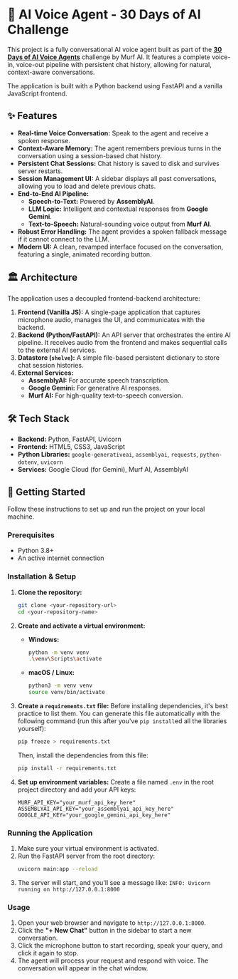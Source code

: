 # 🤖 AI Voice Agent - 30 Days of AI Challenge

This project is a fully conversational AI voice agent built as part of the **[30 Days of AI Voice Agents](https://www.linkedin.com/company/murf-ai/)** challenge by Murf AI. It features a complete voice-in, voice-out pipeline with persistent chat history, allowing for natural, context-aware conversations.

The application is built with a Python backend using FastAPI and a vanilla JavaScript frontend.



## ✨ Features

* **Real-time Voice Conversation:** Speak to the agent and receive a spoken response.
* **Context-Aware Memory:** The agent remembers previous turns in the conversation using a session-based chat history.
* **Persistent Chat Sessions:** Chat history is saved to disk and survives server restarts.
* **Session Management UI:** A sidebar displays all past conversations, allowing you to load and delete previous chats.
* **End-to-End AI Pipeline:**
    * **Speech-to-Text:** Powered by **AssemblyAI**.
    * **LLM Logic:** Intelligent and contextual responses from **Google Gemini**.
    * **Text-to-Speech:** Natural-sounding voice output from **Murf AI**.
* **Robust Error Handling:** The agent provides a spoken fallback message if it cannot connect to the LLM.
* **Modern UI:** A clean, revamped interface focused on the conversation, featuring a single, animated recording button.

## 🏛️ Architecture

The application uses a decoupled frontend-backend architecture:

1.  **Frontend (Vanilla JS):** A single-page application that captures microphone audio, manages the UI, and communicates with the backend.
2.  **Backend (Python/FastAPI):** An API server that orchestrates the entire AI pipeline. It receives audio from the frontend and makes sequential calls to the external AI services.
3.  **Datastore (`shelve`):** A simple file-based persistent dictionary to store chat session histories.
4.  **External Services:**
    * **AssemblyAI:** For accurate speech transcription.
    * **Google Gemini:** For generative AI responses.
    * **Murf AI:** For high-quality text-to-speech conversion.

## 🛠️ Tech Stack

* **Backend:** Python, FastAPI, Uvicorn
* **Frontend:** HTML5, CSS3, JavaScript
* **Python Libraries:** `google-generativeai`, `assemblyai`, `requests`, `python-dotenv`, `uvicorn`
* **Services:** Google Cloud (for Gemini), Murf AI, AssemblyAI

## 🚀 Getting Started

Follow these instructions to set up and run the project on your local machine.

### Prerequisites

* Python 3.8+
* An active internet connection

### Installation & Setup

1.  **Clone the repository:**
    ```bash
    git clone <your-repository-url>
    cd <your-repository-name>
    ```

2.  **Create and activate a virtual environment:**
    * **Windows:**
        ```bash
        python -m venv venv
        .\venv\Scripts\activate
        ```
    * **macOS / Linux:**
        ```bash
        python3 -m venv venv
        source venv/bin/activate
        ```

3.  **Create a `requirements.txt` file:**
    Before installing dependencies, it's best practice to list them. You can generate this file automatically with the following command (run this after you've `pip install`ed all the libraries yourself):
    ```bash
    pip freeze > requirements.txt
    ```
    Then, install the dependencies from this file:
    ```bash
    pip install -r requirements.txt
    ```

4.  **Set up environment variables:**
    Create a file named `.env` in the root project directory and add your API keys:
    ```env
    MURF_API_KEY="your_murf_api_key_here"
    ASSEMBLYAI_API_KEY="your_assemblyai_api_key_here"
    GOOGLE_API_KEY="your_google_gemini_api_key_here"
    ```

### Running the Application

1.  Make sure your virtual environment is activated.
2.  Run the FastAPI server from the root directory:
    ```bash
    uvicorn main:app --reload
    ```
3.  The server will start, and you'll see a message like:
    `INFO: Uvicorn running on http://127.0.0.1:8000`

### Usage

1.  Open your web browser and navigate to `http://127.0.0.1:8000`.
2.  Click the **"+ New Chat"** button in the sidebar to start a new conversation.
3.  Click the microphone button to start recording, speak your query, and click it again to stop.
4.  The agent will process your request and respond with voice. The conversation will appear in the chat window.

